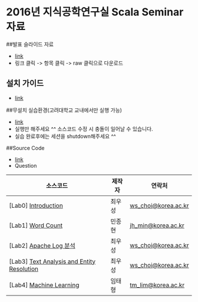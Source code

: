 # 2016년 지식공학연구실 Scala Seminar 자료


##발표 슬라이드 자료

- [link](https://github.com/KELab-AT-KOREA-UNIV/spark_lab/tree/master/slides)
- 링크 클릭 -> 항목 클릭 -> raw 클릭으로 다운로드

## 설치 가이드

- [link](https://github.com/KELab-AT-KOREA-UNIV/spark_lab/blob/master/slides/Spark%20Seminar-%20Week%20one%20(%EC%8B%A4%EC%8A%B5%ED%99%98%EA%B2%BD%EA%B5%AC%EC%B6%95).pptx?raw=true)

##무설치 실습환경(고려대학교 교내에서만 실행 가능)

- [link](http://163.152.111.34:8001)
- 실행만 해주세요 ^^ 소스코드 수정 시 충돌이 일어날 수 있습니다.
- 실습 완료후에는 세션을 shutdown해주세요 ^^


##Source Code

- [link](https://github.com/KELab-AT-KOREA-UNIV/spark_lab/tree/master/source)
- Question


|소스코드                                      |제작자 |연락처                |
|------------------------------------------|----|-------------------|
|[Lab0] [Introduction](https://github.com/ws-choi/spark_lab/blob/master/source/lab0_student%20%5B%EC%B5%9C%EC%9A%B0%EC%84%B1%5D.ipynb)                       |최우성 |ws_choi@korea.ac.kr|
|[Lab1] [Word Count](https://github.com/ws-choi/spark_lab/blob/master/source/lab1_wordCount%20%5B%EB%AF%BC%EC%A2%85%ED%98%84%5D.ipynb)                         |민종현 |jh_min@korea.ac.kr |
|[Lab2] [Apache Log 분석](https://github.com/ws-choi/spark_lab/blob/master/source/lab2_apache_log%20%5B%EC%B5%9C%EC%9A%B0%EC%84%B1%5D.ipynb)                      |최우성 |ws_choi@korea.ac.kr|
|[Lab3] [Text Analysis and Entity Resolution](https://github.com/ws-choi/spark_lab/blob/master/source/lab3_text_analysis_and_entity_resolution%20%5B%EC%B5%9C%EC%9A%B0%EC%84%B1%5D.ipynb) |최우성 |ws_choi@korea.ac.kr|
|[Lab4] [Machine Learning](https://github.com/ws-choi/spark_lab/blob/master/source/lab4_machine_learning_student%20%5B%EC%9E%84%ED%83%9C%ED%98%95%5D.ipynb)                    |임태형 |tm_lim@korea.ac.kr |
